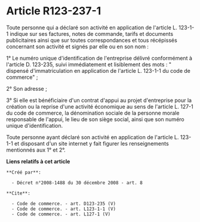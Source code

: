 # Article R123-237-1

Toute personne qui a déclaré son activité en application de l'article L. 123-1-1 indique sur ses factures, notes de commande,
tarifs et documents publicitaires ainsi que sur toutes correspondances et tous récépissés concernant son activité et signés
par elle ou en son nom : 

1° Le numéro unique d'identification de l'entreprise délivré conformément à l'article D. 123-235, suivi immédiatement et
lisiblement des mots : " dispensé d'immatriculation en application de l'article L. 123-1-1 du code de commerce" ; 

2° Son adresse ; 

3° Si elle est bénéficiaire d'un contrat d'appui au projet d'entreprise pour la création ou la reprise d'une activité
économique au sens de l'article L. 127-1 du code de commerce, la dénomination sociale de la personne morale responsable de
l'appui, le lieu de son siège social, ainsi que son numéro unique d'identification. 

Toute personne ayant déclaré son activité en application de l'article L. 123-1-1 et disposant d'un site internet y fait
figurer les renseignements mentionnés aux 1° et 2°.

**Liens relatifs à cet article**

	**Créé par**:

	  - Décret n°2008-1488 du 30 décembre 2008 - art. 8

	**Cite**:

	  - Code de commerce. - art. D123-235 (V)
	  - Code de commerce. - art. L123-1-1 (V)
	  - Code de commerce. - art. L127-1 (V)
